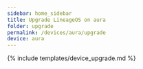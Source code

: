 ```yaml
---
sidebar: home_sidebar
title: Upgrade LineageOS on aura
folder: upgrade
permalink: /devices/aura/upgrade
device: aura
---
```

{% include templates/device_upgrade.md %}
